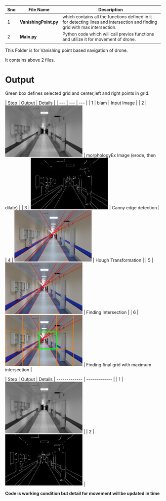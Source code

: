 Sno | File Name | Description
--- | --------- | -----------
1 | **VanishingPoint.py** | which contains all the functions defined in it for detecting lines and intersection and finding grid with max intersection.
2 | **Main.py** | Python code which will call previos functions and utilize it for movement of drone.

This Folder is for Vanishing point based navigation of drone.

It contains above 2 files.

# Output
<p>Green box defines selected grid and center,left and right points in grid.</p>
</n>
</n>
| Step  | Output  | Details  |
| --- | --- | --- |
| 1 | blam | Input Image |
| 2 | <img src="/vanish_point/opening.jpg" width="250"> | morphologyEx Image (erode, then dilate) |
| 3 | <img src="/vanish_point/canny.jpg" width="250"> | Canny edge detection |
| 4 | <img src="/vanish_point/hough.jpg" width="250"> | Hough Transformation |
| 5 | <img src="/vanish_point/circle.jpg" width="250"> | Finding Intersection |
| 6 | <img src="/vanish_point/corridor_6.jpg" width="250"> | Finding final grid with maximum intersection |


| Step  | Output | Details
| ------------- | ------------- |
| 1  | <img src="/vanish_point/opening.jpg" width="250">  |
| 2  | <img src="/vanish_point/canny.jpg" width="250">  |

**Code is working condition but detail for movement will be updated in time**

